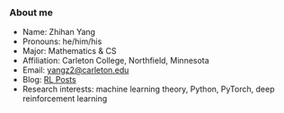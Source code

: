 ### About me

- Name: Zhihan Yang
- Pronouns: he/him/his
- Major: Mathematics & CS
- Affiliation: Carleton College, Northfield, Minnesota
- Email: yangz2@carleton.edu
- Blog: [RL Posts](zhihanyang2022.github.io/rl)
- Research interests: machine learning theory, Python, PyTorch, deep reinforcement learning
